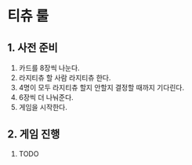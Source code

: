 # 티츄 룰

## 1. 사전 준비

1. 카드를 8장씩 나눈다.
1. 라지티츄 할 사람 라지티츄 한다.
1. 4명이 모두 라지티츄 할지 안할지 결정할 때까지 기다린다.
1. 6장씩 더 나눠준다.
1. 게임을 시작한다.

## 2. 게임 진행

1. TODO